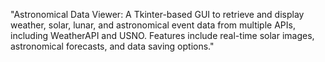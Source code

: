 "Astronomical Data Viewer: A Tkinter-based GUI to retrieve and display weather, solar, lunar, and astronomical event data from multiple APIs, including WeatherAPI and USNO. Features include real-time solar images, astronomical forecasts, and data saving options."
